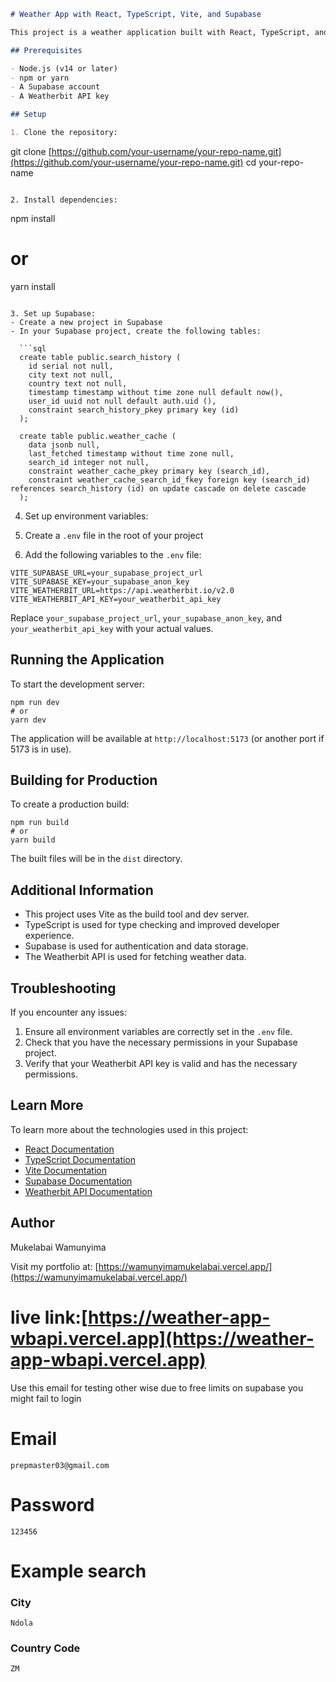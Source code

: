 ```markdown
# Weather App with React, TypeScript, Vite, and Supabase

This project is a weather application built with React, TypeScript, and Vite, using Supabase for backend services and data storage.

## Prerequisites

- Node.js (v14 or later)
- npm or yarn
- A Supabase account
- A Weatherbit API key

## Setup

1. Clone the repository:
```

git clone [https://github.com/your-username/your-repo-name.git](https://github.com/your-username/your-repo-name.git)
cd your-repo-name

```plaintext

2. Install dependencies:
```

npm install

# or

yarn install

```plaintext

3. Set up Supabase:
- Create a new project in Supabase
- In your Supabase project, create the following tables:

  ```sql
  create table public.search_history (
    id serial not null,
    city text not null,
    country text not null,
    timestamp timestamp without time zone null default now(),
    user_id uuid not null default auth.uid (),
    constraint search_history_pkey primary key (id)
  );

  create table public.weather_cache (
    data jsonb null,
    last_fetched timestamp without time zone null,
    search_id integer not null,
    constraint weather_cache_pkey primary key (search_id),
    constraint weather_cache_search_id_fkey foreign key (search_id) references search_history (id) on update cascade on delete cascade
  );
```

4. Set up environment variables:

1. Create a `.env` file in the root of your project
2. Add the following variables to the `.env` file:

```plaintext
VITE_SUPABASE_URL=your_supabase_project_url
VITE_SUPABASE_KEY=your_supabase_anon_key
VITE_WEATHERBIT_URL=https://api.weatherbit.io/v2.0
VITE_WEATHERBIT_API_KEY=your_weatherbit_api_key
```




Replace `your_supabase_project_url`, `your_supabase_anon_key`, and `your_weatherbit_api_key` with your actual values.




## Running the Application

To start the development server:

```plaintext
npm run dev
# or
yarn dev
```

The application will be available at `http://localhost:5173` (or another port if 5173 is in use).

## Building for Production

To create a production build:

```plaintext
npm run build
# or
yarn build
```

The built files will be in the `dist` directory.

## Additional Information

- This project uses Vite as the build tool and dev server.
- TypeScript is used for type checking and improved developer experience.
- Supabase is used for authentication and data storage.
- The Weatherbit API is used for fetching weather data.


## Troubleshooting

If you encounter any issues:

1. Ensure all environment variables are correctly set in the `.env` file.
2. Check that you have the necessary permissions in your Supabase project.
3. Verify that your Weatherbit API key is valid and has the necessary permissions.


## Learn More

To learn more about the technologies used in this project:

- [React Documentation](https://reactjs.org/docs/getting-started.html)
- [TypeScript Documentation](https://www.typescriptlang.org/docs/)
- [Vite Documentation](https://vitejs.dev/guide/)
- [Supabase Documentation](https://supabase.io/docs)
- [Weatherbit API Documentation](https://www.weatherbit.io/api)


## Author

Mukelabai Wamunyima

Visit my portfolio at: [https://wamunyimamukelabai.vercel.app/](https://wamunyimamukelabai.vercel.app/)

# live link:[https://weather-app-wbapi.vercel.app](https://weather-app-wbapi.vercel.app)

Use this email for testing other wise due to free limits on supabase you might fail to login
# Email
```plaintext
prepmaster03@gmail.com
```

# Password
```plaintext
123456
```

# Example search
### City
```plaintext
Ndola
```

### Country Code
```plaintext
ZM
```